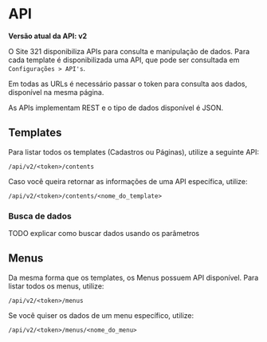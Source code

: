 # API

**Versão atual da API: v2**

O Site 321 disponibiliza APIs para consulta e manipulação de dados. Para cada template é disponibilizada uma API, que pode ser consultada em `Configurações > API's`.

Em todas as URLs é necessário passar o token para consulta aos dados, disponível na mesma página.

As APIs implementam REST e o tipo de dados disponível é JSON.

## Templates

Para listar todos os templates (Cadastros ou Páginas), utilize a seguinte API:

```
/api/v2/<token>/contents
```

Caso você queira retornar as informações de uma API específica, utilize:

```
/api/v2/<token>/contents/<nome_do_template>
```

### Busca de dados

TODO explicar como buscar dados usando os parâmetros

## Menus

Da mesma forma que os templates, os Menus possuem API disponível. Para listar todos os menus, utilize:

```
/api/v2/<token>/menus
```

Se você quiser os dados de um menu específico, utilize:

```
/api/v2/<token>/menus/<nome_do_menu>
```